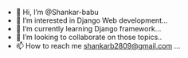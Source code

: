 - 👋 Hi, I’m @Shankar-babu
- 👀 I’m interested in Django Web development...
- 🌱 I’m currently learning Django framework...
- 💞️ I’m looking to collaborate on those topics..
- 📫 How to reach me shankarb2809@gmail.com ...

<!---
Shankar-babu/Shankar-babu is a ✨ special ✨ repository because its `README.md` (this file) appears on your GitHub profile.
You can click the Preview link to take a look at your changes.
--->
